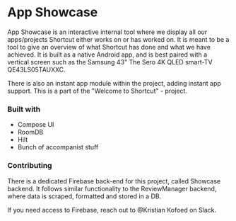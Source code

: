 # App Showcase

App Showcase is an interactive internal tool where we display all our apps/projects Shortcut either works on or has worked on. It is meant to be a tool to give an overview of what Shortcut has done and what we have achieved.
It is built as a native Android app, and is best paired with a vertical screen such as the Samsung 43" The Sero 4K QLED smart-TV QE43LS05TAUXXC.

There is also an instant app module within the project, adding instant app support. This is a part of the "Welcome to Shortcut" - project.

### Built with

* Compose UI
* RoomDB
* Hilt
* Bunch of accompanist stuff

### Contributing

There is a dedicated Firebase back-end for this project, called Showcase backend. It follows similar functionality to the ReviewManager backend, where data is scraped, formatted and stored in a DB. 

If you need access to Firebase, reach out to @Kristian Kofoed on Slack.
